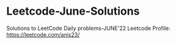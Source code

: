 # Leetcode-June-Solutions

Solutions to LeetCode Daily problems-JUNE'22
Leetcode Profile: https://leetcode.com/anis23/ 
